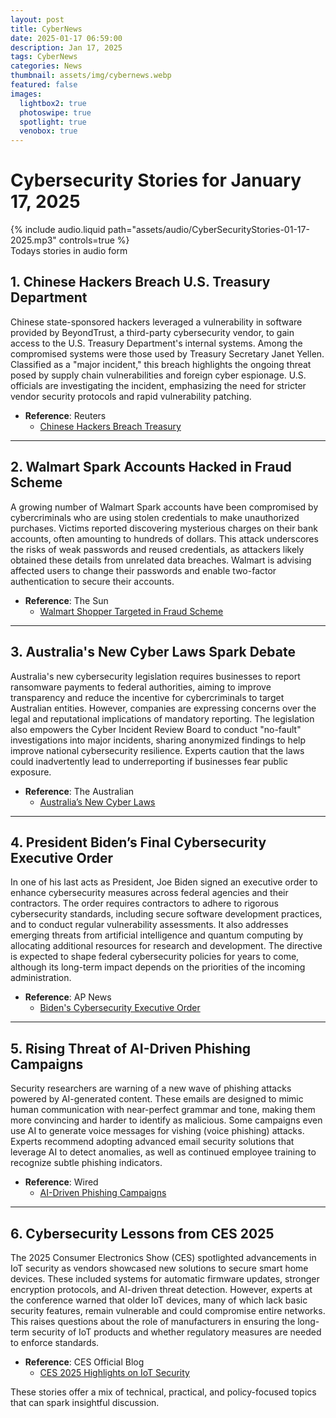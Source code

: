 ```yaml
---
layout: post
title: CyberNews
date: 2025-01-17 06:59:00
description: Jan 17, 2025
tags: CyberNews
categories: News
thumbnail: assets/img/cybernews.webp
featured: false
images:
  lightbox2: true
  photoswipe: true
  spotlight: true
  venobox: true
---
```

# Cybersecurity Stories for January 17, 2025

<div class="row mt-3">
    <div class="col-sm mt-3 mt-md-0">
        {% include audio.liquid path="assets/audio/CyberSecurityStories-01-17-2025.mp3" controls=true %}
    </div>
</div>
<div class="caption">
  Todays stories in audio form
</div>


## 1. Chinese Hackers Breach U.S. Treasury Department
Chinese state-sponsored hackers leveraged a vulnerability in software provided by BeyondTrust, a third-party cybersecurity vendor, to gain access to the U.S. Treasury Department's internal systems. Among the compromised systems were those used by Treasury Secretary Janet Yellen. Classified as a "major incident," this breach highlights the ongoing threat posed by supply chain vulnerabilities and foreign cyber espionage. U.S. officials are investigating the incident, emphasizing the need for stricter vendor security protocols and rapid vulnerability patching.

- **Reference**: Reuters  
  - [Chinese Hackers Breach Treasury](https://www.reuters.com/technology/cybersecurity/chinese-hackers-accessed-yellens-computer-us-treasury-breach-bloomberg-news-2025-01-17/)

---

## 2. Walmart Spark Accounts Hacked in Fraud Scheme
A growing number of Walmart Spark accounts have been compromised by cybercriminals who are using stolen credentials to make unauthorized purchases. Victims reported discovering mysterious charges on their bank accounts, often amounting to hundreds of dollars. This attack underscores the risks of weak passwords and reused credentials, as attackers likely obtained these details from unrelated data breaches. Walmart is advising affected users to change their passwords and enable two-factor authentication to secure their accounts.

- **Reference**: The Sun  
  - [Walmart Shopper Targeted in Fraud Scheme](https://www.the-sun.com/money/13313154/walmart-shopper-mystery-charge-bank-account-spark-security-issue/)

---

## 3. Australia's New Cyber Laws Spark Debate
Australia's new cybersecurity legislation requires businesses to report ransomware payments to federal authorities, aiming to improve transparency and reduce the incentive for cybercriminals to target Australian entities. However, companies are expressing concerns over the legal and reputational implications of mandatory reporting. The legislation also empowers the Cyber Incident Review Board to conduct "no-fault" investigations into major incidents, sharing anonymized findings to help improve national cybersecurity resilience. Experts caution that the laws could inadvertently lead to underreporting if businesses fear public exposure.

- **Reference**: The Australian  
  - [Australia’s New Cyber Laws](https://www.theaustralian.com.au/business/legal-affairs/more-work-for-lawyers-under-new-cyber-laws-as-businesses-seek-to-avoid-victim-shaming/news-story/15a33919d2c7a458636dece2095ebac2)

---

## 4. President Biden’s Final Cybersecurity Executive Order
In one of his last acts as President, Joe Biden signed an executive order to enhance cybersecurity measures across federal agencies and their contractors. The order requires contractors to adhere to rigorous cybersecurity standards, including secure software development practices, and to conduct regular vulnerability assessments. It also addresses emerging threats from artificial intelligence and quantum computing by allocating additional resources for research and development. The directive is expected to shape federal cybersecurity policies for years to come, although its long-term impact depends on the priorities of the incoming administration.

- **Reference**: AP News  
  - [Biden's Cybersecurity Executive Order](https://apnews.com/article/3fc53784ad9d1c05d7de85224a762a36)

---

## 5. Rising Threat of AI-Driven Phishing Campaigns
Security researchers are warning of a new wave of phishing attacks powered by AI-generated content. These emails are designed to mimic human communication with near-perfect grammar and tone, making them more convincing and harder to identify as malicious. Some campaigns even use AI to generate voice messages for vishing (voice phishing) attacks. Experts recommend adopting advanced email security solutions that leverage AI to detect anomalies, as well as continued employee training to recognize subtle phishing indicators.

- **Reference**: Wired  
  - [AI-Driven Phishing Campaigns](https://www.wired.com/story/ai-generated-phishing-emails-pose-security-risks/)

---

## 6. Cybersecurity Lessons from CES 2025
The 2025 Consumer Electronics Show (CES) spotlighted advancements in IoT security as vendors showcased new solutions to secure smart home devices. These included systems for automatic firmware updates, stronger encryption protocols, and AI-driven threat detection. However, experts at the conference warned that older IoT devices, many of which lack basic security features, remain vulnerable and could compromise entire networks. This raises questions about the role of manufacturers in ensuring the long-term security of IoT products and whether regulatory measures are needed to enforce standards.

- **Reference**: CES Official Blog  
  - [CES 2025 Highlights on IoT Security](https://ces.tech)

These stories offer a mix of technical, practical, and policy-focused topics that can spark insightful discussion.